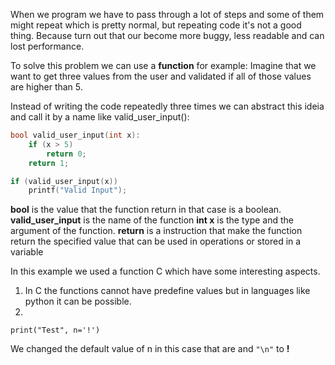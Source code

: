 When we program we have to pass through a lot of steps and some of them might repeat which is pretty normal, but repeating code it's not a good thing. Because turn out that our become more buggy, less readable and can lost performance.

To solve this problem we can use a **function** for example:
Imagine that we want to get three values from the user and validated if all of those values are higher than 5.

Instead of writing the code repeatedly three times we can abstract this ideia and call it by a name like valid_user_input():
```C
bool valid_user_input(int x):
	if (x > 5)
		return 0;
	return 1;

if (valid_user_input(x))
	printf("Valid Input");
```


**bool** is the value that the function return in that case is a boolean.
**valid_user_input** is the name of the function
**int x** is the type and the argument of the function.
**return** is a instruction that make the function return the specified value that can be used in operations or stored in a variable

In this example we used a function C which have some interesting aspects.
1. In C the functions cannot have predefine values but in languages like python it can be possible.
2. 

```
print("Test", n='!')
```

We changed the default value of n in this case that are and `"\n"` to __!__ 